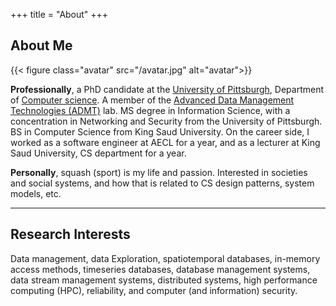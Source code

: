 +++
title = "About"
+++

## About Me

{{< figure class="avatar" src="/avatar.jpg" alt="avatar">}}

**Professionally**, a PhD candidate at the [University of Pittsburgh](https://www.pitt.edu), Department of [Computer science](https://www.cs.pitt.edu/). A member of the [Advanced Data Management Technologies (ADMT)](https://db.cs.pitt.edu/group/) lab. MS degree in Information Science, with a concentration in Networking and Security from the University of Pittsburgh. BS in Computer Science from King Saud University. On the career side, I worked as a software engineer at AECL for a year, and as a lecturer at King Saud University, CS department for a year.

**Personally**, squash (sport) is my life and passion. Interested in societies and social systems, and how that is related to CS design patterns, system models, etc. 

---

## Research Interests

 Data management, data Exploration, spatiotemporal databases, in-memory access methods, timeseries databases, database management systems, data stream management systems, distributed systems, high performance computing (HPC), reliability, and computer (and information) security.
